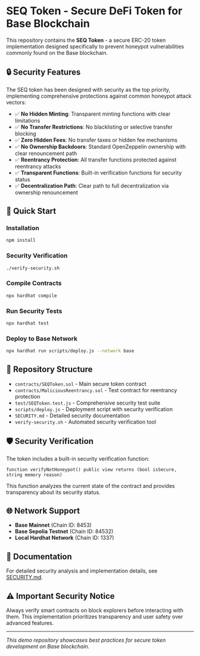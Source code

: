 # SEQ Token - Secure DeFi Token for Base Blockchain

This repository contains the **SEQ Token** - a secure ERC-20 token implementation designed specifically to prevent honeypot vulnerabilities commonly found on the Base blockchain.

## 🔒 Security Features

The SEQ token has been designed with security as the top priority, implementing comprehensive protections against common honeypot attack vectors:

- ✅ **No Hidden Minting**: Transparent minting functions with clear limitations
- ✅ **No Transfer Restrictions**: No blacklisting or selective transfer blocking
- ✅ **Zero Hidden Fees**: No transfer taxes or hidden fee mechanisms
- ✅ **No Ownership Backdoors**: Standard OpenZeppelin ownership with clear renouncement path
- ✅ **Reentrancy Protection**: All transfer functions protected against reentrancy attacks
- ✅ **Transparent Functions**: Built-in verification functions for security status
- ✅ **Decentralization Path**: Clear path to full decentralization via ownership renouncement

## 🚀 Quick Start

### Installation
```bash
npm install
```

### Security Verification
```bash
./verify-security.sh
```

### Compile Contracts
```bash
npx hardhat compile
```

### Run Security Tests
```bash
npx hardhat test
```

### Deploy to Base Network
```bash
npx hardhat run scripts/deploy.js --network base
```

## 📁 Repository Structure

- `contracts/SEQToken.sol` - Main secure token contract
- `contracts/MaliciousReentrancy.sol` - Test contract for reentrancy protection
- `test/SEQToken.test.js` - Comprehensive security test suite
- `scripts/deploy.js` - Deployment script with security verification
- `SECURITY.md` - Detailed security documentation
- `verify-security.sh` - Automated security verification tool

## 🛡️ Security Verification

The token includes a built-in security verification function:

```solidity
function verifyNotHoneypot() public view returns (bool isSecure, string memory reason)
```

This function analyzes the current state of the contract and provides transparency about its security status.

## 🌐 Network Support

- **Base Mainnet** (Chain ID: 8453)
- **Base Sepolia Testnet** (Chain ID: 84532)
- **Local Hardhat Network** (Chain ID: 1337)

## 📖 Documentation

For detailed security analysis and implementation details, see [SECURITY.md](SECURITY.md).

## ⚠️ Important Security Notice

Always verify smart contracts on block explorers before interacting with them. This implementation prioritizes transparency and user safety over advanced features.

---

*This demo repository showcases best practices for secure token development on Base blockchain.*